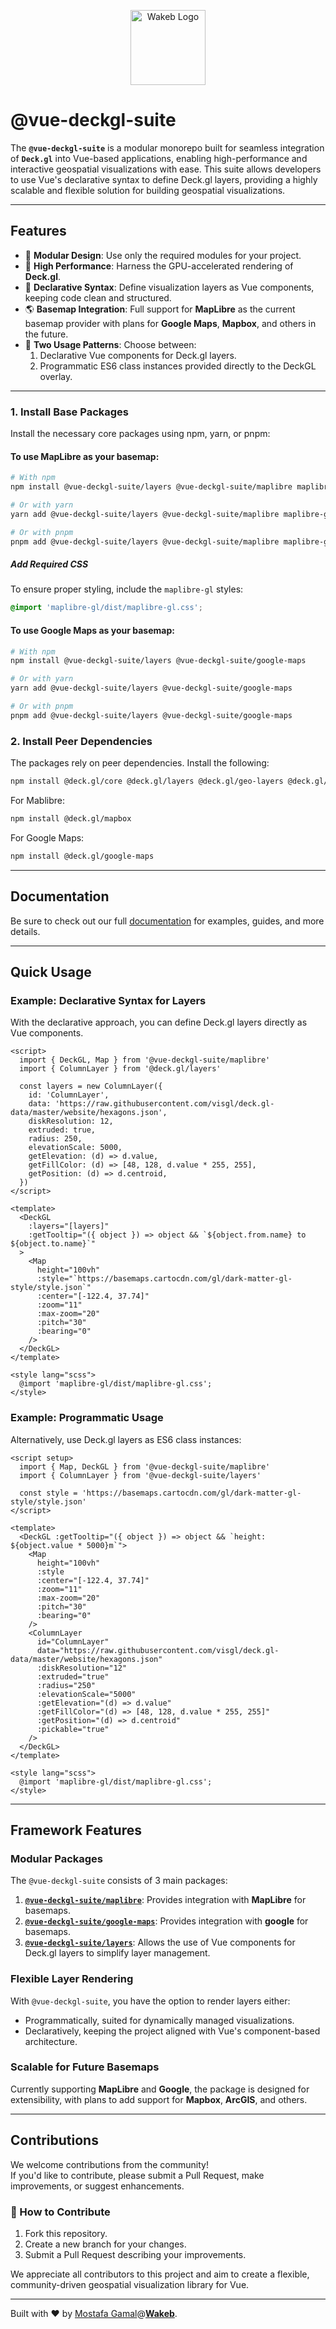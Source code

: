 <p align="center">
    <a href="https://wakeb.tech/" target="_blank">
      <img src="./docs/public/wakeb-logo-light-mode.png" alt="Wakeb Logo" height="120">
    </a>
</p>

# @vue-deckgl-suite

The **`@vue-deckgl-suite`** is a modular monorepo built for seamless integration of **`Deck.gl`** into Vue-based applications, enabling high-performance and interactive geospatial visualizations with ease. This suite allows developers to use Vue's declarative syntax to define Deck.gl layers, providing a highly scalable and flexible solution for building geospatial visualizations.

---

## Features

- 🧩 **Modular Design**: Use only the required modules for your project.
- 🚀 **High Performance**: Harness the GPU-accelerated rendering of **Deck.gl**.
- 🔧 **Declarative Syntax**: Define visualization layers as Vue components, keeping code clean and structured.
- 🌎 **Basemap Integration**: Full support for **MapLibre** as the current basemap provider with plans for **Google Maps**, **Mapbox**, and others in the future.
- 🔄 **Two Usage Patterns**: Choose between:
    1. Declarative Vue components for Deck.gl layers.
    2. Programmatic ES6 class instances provided directly to the DeckGL overlay.

---

### 1. Install Base Packages
Install the necessary core packages using npm, yarn, or pnpm:

#### To use MapLibre as your basemap:
```bash
# With npm
npm install @vue-deckgl-suite/layers @vue-deckgl-suite/maplibre maplibre-gl

# Or with yarn
yarn add @vue-deckgl-suite/layers @vue-deckgl-suite/maplibre maplibre-gl

# Or with pnpm
pnpm add @vue-deckgl-suite/layers @vue-deckgl-suite/maplibre maplibre-gl
```

##### Add Required CSS
To ensure proper styling, include the `maplibre-gl` styles:
```scss
@import 'maplibre-gl/dist/maplibre-gl.css';
```

#### To use Google Maps as your basemap:
```bash
# With npm
npm install @vue-deckgl-suite/layers @vue-deckgl-suite/google-maps

# Or with yarn
yarn add @vue-deckgl-suite/layers @vue-deckgl-suite/google-maps

# Or with pnpm
pnpm add @vue-deckgl-suite/layers @vue-deckgl-suite/google-maps
```

### 2. Install Peer Dependencies
The packages rely on peer dependencies. Install the following:
```bash
npm install @deck.gl/core @deck.gl/layers @deck.gl/geo-layers @deck.gl/aggregation-layers
```
For Mablibre:
```bash
npm install @deck.gl/mapbox
```

For Google Maps:
```bash
npm install @deck.gl/google-maps
```


---

## Documentation

Be sure to check out our full [documentation](https://vue-deckgl-suite.wakeb.tech) for examples, guides, and more details.

---

## Quick Usage

### Example: Declarative Syntax for Layers
With the declarative approach, you can define Deck.gl layers directly as Vue components.

```vue
<script>
  import { DeckGL, Map } from '@vue-deckgl-suite/maplibre'
  import { ColumnLayer } from '@deck.gl/layers'

  const layers = new ColumnLayer({
    id: 'ColumnLayer',
    data: 'https://raw.githubusercontent.com/visgl/deck.gl-data/master/website/hexagons.json',
    diskResolution: 12,
    extruded: true,
    radius: 250,
    elevationScale: 5000,
    getElevation: (d) => d.value,
    getFillColor: (d) => [48, 128, d.value * 255, 255],
    getPosition: (d) => d.centroid,
  })
</script>

<template>
  <DeckGL
    :layers="[layers]"
    :getTooltip="({ object }) => object && `${object.from.name} to ${object.to.name}`"
  >
    <Map
      height="100vh"
      :style="`https://basemaps.cartocdn.com/gl/dark-matter-gl-style/style.json`"
      :center="[-122.4, 37.74]"
      :zoom="11"
      :max-zoom="20"
      :pitch="30"
      :bearing="0"
    />
  </DeckGL>
</template>

<style lang="scss">
  @import 'maplibre-gl/dist/maplibre-gl.css';
</style>
```

### Example: Programmatic Usage
Alternatively, use Deck.gl layers as ES6 class instances:

```vue
<script setup>
  import { Map, DeckGL } from '@vue-deckgl-suite/maplibre'
  import { ColumnLayer } from '@vue-deckgl-suite/layers'

  const style = 'https://basemaps.cartocdn.com/gl/dark-matter-gl-style/style.json'
</script>

<template>
  <DeckGL :getTooltip="({ object }) => object && `height: ${object.value * 5000}m`">
    <Map
      height="100vh"
      :style
      :center="[-122.4, 37.74]"
      :zoom="11"
      :max-zoom="20"
      :pitch="30"
      :bearing="0"
    />
    <ColumnLayer
      id="ColumnLayer"
      data="https://raw.githubusercontent.com/visgl/deck.gl-data/master/website/hexagons.json"
      :diskResolution="12"
      :extruded="true"
      :radius="250"
      :elevationScale="5000"
      :getElevation="(d) => d.value"
      :getFillColor="(d) => [48, 128, d.value * 255, 255]"
      :getPosition="(d) => d.centroid"
      :pickable="true"
    />
  </DeckGL>
</template>

<style lang="scss">
  @import 'maplibre-gl/dist/maplibre-gl.css';
</style>
```

---

## Framework Features

### Modular Packages
The `@vue-deckgl-suite` consists of 3 main packages:
1. **[`@vue-deckgl-suite/maplibre`](https://vue-deckgl-suite/maplibre)**:
   Provides integration with **MapLibre** for basemaps.
2. **[`@vue-deckgl-suite/google-maps`](https://vue-deckgl-suite/google-maps)**:
   Provides integration with **google** for basemaps.
3. **[`@vue-deckgl-suite/layers`](https://vue-deckgl-suite/layers)**:
   Allows the use of Vue components for Deck.gl layers to simplify layer management.

### Flexible Layer Rendering
With `@vue-deckgl-suite`, you have the option to render layers either:
- Programmatically, suited for dynamically managed visualizations.
- Declaratively, keeping the project aligned with Vue's component-based architecture.

### Scalable for Future Basemaps
Currently supporting **MapLibre** and **Google**, the package is designed for extensibility, with plans to add support for **Mapbox**, **ArcGIS**, and others.

---

## Contributions

We welcome contributions from the community!  
If you'd like to contribute, please submit a Pull Request, make improvements, or suggest enhancements.

### 👥 How to Contribute
1. Fork this repository.
2. Create a new branch for your changes.
3. Submit a Pull Request describing your improvements.

We appreciate all contributors to this project and aim to create a flexible, community-driven geospatial visualization library for Vue.

---

Built with ❤️ by [Mostafa Gamal](https://github.com/MostafaGamalSayed)@[**Wakeb**](https://wakeb.tech/).